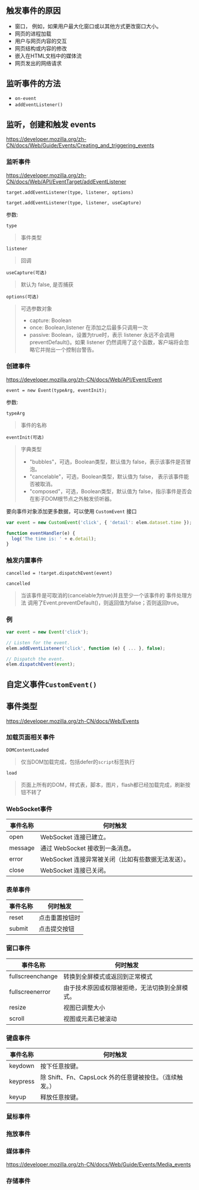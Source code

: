 #

## 触发事件的原因

- 窗口， 例如，如果用户最大化窗口或以其他方式更改窗口大小。
- 网页的进程加载
- 用户与网页内容的交互
- 网页结构或内容的修改
- 嵌入在HTML文档中的媒体流
- 网页发出的网络请求

## 监听事件的方法

- `on-event`
- `addEventListener()`

## 监听，创建和触发 events

<https://developer.mozilla.org/zh-CN/docs/Web/Guide/Events/Creating_and_triggering_events>

### 监听事件

<https://developer.mozilla.org/zh-CN/docs/Web/API/EventTarget/addEventListener>

`target.addEventListener(type, listener, options)`

`target.addEventListener(type, listener, useCapture)`

参数:

`type`
>事件类型

`listener`
>回调

`useCapture(可选)`
>默认为 false, 是否捕获

`options(可选)`
>可选参数对象
>
>- capture: Boolean
>- once: Boolean,listener 在添加之后最多只调用一次
>- passive: Boolean，设置为true时，表示 listener 永远不会调用 preventDefault()。如果 listener 仍然调用了这个函数，客户端将会忽略它并抛出一个控制台警告。

### 创建事件

<https://developer.mozilla.org/zh-CN/docs/Web/API/Event/Event>

`event = new Event(typeArg, eventInit);`

参数:

`typeArg`
>事件的名称

`eventInit(可选)`
>字典类型
>
>- "bubbles"，可选，Boolean类型，默认值为 false，表示该事件是否冒泡。
>- "cancelable"，可选，Boolean类型，默认值为 false， 表示该事件能否被取消。
>- "composed"，可选，Boolean类型，默认值为 false，指示事件是否会在影子DOM根节点之外触发侦听器。

要向事件对象添加更多数据，可以使用 `CustomEvent` 接口

```js
var event = new CustomEvent('click', { 'detail': elem.dataset.time });

function eventHandler(e) {
  log('The time is: ' + e.detail);
}
```

### 触发内置事件

`cancelled = !target.dispatchEvent(event)`

`cancelled`
>当该事件是可取消的(cancelable为true)并且至少一个该事件的 事件处理方法 调用了Event.preventDefault()，则返回值为false；否则返回true。

### 例

```js
var event = new Event('click');

// Listen for the event.
elem.addEventListener('click', function (e) { ... }, false);

// Dispatch the event.
elem.dispatchEvent(event);
```

## 自定义事件`CustomEvent()`

## 事件类型

<https://developer.mozilla.org/zh-CN/docs/Web/Events>

### 加载页面相关事件

`DOMContentLoaded`
>仅当DOM加载完成，包括defer的`script`标签执行

`load`
>页面上所有的DOM，样式表，脚本，图片，flash都已经加载完成，刷新按钮不转了

### WebSocket事件

| 事件名称 | 何时触发                                           |
| -------- | -------------------------------------------------- |
| open     | WebSocket 连接已建立。                             |
| message  | 通过 WebSocket 接收到一条消息。                    |
| error    | WebSocket 连接异常被关闭（比如有些数据无法发送）。 |
| close    | WebSocket 连接已关闭。                             |

### 表单事件

事件名称|何时触发
-|-
reset|点击重置按钮时
submit|点击提交按钮

### 窗口事件

事件名称|何时触发
-|-
fullscreenchange|转换到全屏模式或返回到正常模式
fullscreenerror|由于技术原因或权限被拒绝，无法切换到全屏模式。
resize|视图已调整大小
scroll|视图或元素已被滚动

### 键盘事件

事件名称|何时触发
-|-
keydown|按下任意按键。
keypress|除 Shift、Fn、CapsLock 外的任意键被按住。（连续触发。）
keyup|释放任意按键。

### 鼠标事件

### 拖放事件

### 媒体事件

<https://developer.mozilla.org/zh-CN/docs/Web/Guide/Events/Media_events>

### 存储事件
